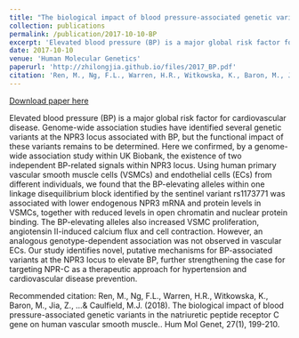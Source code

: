 ```yaml
---
title: "The biological impact of blood pressure-associated genetic variants in the natriuretic peptide receptor C gene on human vascular smooth muscle"
collection: publications
permalink: /publication/2017-10-10-BP
excerpt: 'Elevated blood pressure (BP) is a major global risk factor for cardiovascular disease. Genome-wide association studies have identified several genetic variants at the NPR3 locus associated with BP, but the functional impact of these variants remains to be determined. Here we confirmed, by a genome-wide association study within UK Biobank, the existence of two independent BP-related signals within NPR3 locus. Using human primary vascular smooth muscle cells (VSMCs) and endothelial cells (ECs) from different individuals, we found that the BP-elevating alleles within one linkage disequilibrium block identified by the sentinel variant rs1173771 was associated with lower endogenous NPR3 mRNA and protein levels in VSMCs, together with reduced levels in open chromatin and nuclear protein binding. The BP-elevating alleles also increased VSMC proliferation, angiotensin II-induced calcium flux and cell contraction. However, an analogous genotype-dependent association was not observed in vascular ECs. Our study identifies novel, putative mechanisms for BP-associated variants at the NPR3 locus to elevate BP, further strengthening the case for targeting NPR-C as a therapeutic approach for hypertension and cardiovascular disease prevention.'
date: 2017-10-10
venue: 'Human Molecular Genetics'
paperurl: 'http://zhilongjia.github.io/files/2017_BP.pdf'
citation: 'Ren, M., Ng, F.L., Warren, H.R., Witkowska, K., Baron, M., Jia, Z., …&amp; Caulfield, M.J. (2018). The biological impact of blood pressure-associated genetic variants in the natriuretic peptide receptor C gene on human vascular smooth muscle.. Hum Mol Genet, 27(1), 199-210.'
---
```


<a href='http://zhilongjia.github.io/files/2017_BP.pdf'>Download paper here</a>

Elevated blood pressure (BP) is a major global risk factor for cardiovascular disease. Genome-wide association studies have identified several genetic variants at the NPR3 locus associated with BP, but the functional impact of these variants remains to be determined. Here we confirmed, by a genome-wide association study within UK Biobank, the existence of two independent BP-related signals within NPR3 locus. Using human primary vascular smooth muscle cells (VSMCs) and endothelial cells (ECs) from different individuals, we found that the BP-elevating alleles within one linkage disequilibrium block identified by the sentinel variant rs1173771 was associated with lower endogenous NPR3 mRNA and protein levels in VSMCs, together with reduced levels in open chromatin and nuclear protein binding. The BP-elevating alleles also increased VSMC proliferation, angiotensin II-induced calcium flux and cell contraction. However, an analogous genotype-dependent association was not observed in vascular ECs. Our study identifies novel, putative mechanisms for BP-associated variants at the NPR3 locus to elevate BP, further strengthening the case for targeting NPR-C as a therapeutic approach for hypertension and cardiovascular disease prevention.

Recommended citation: Ren, M., Ng, F.L., Warren, H.R., Witkowska, K., Baron, M., Jia, Z., …& Caulfield, M.J. (2018). The biological impact of blood pressure-associated genetic variants in the natriuretic peptide receptor C gene on human vascular smooth muscle.. Hum Mol Genet, 27(1), 199-210.